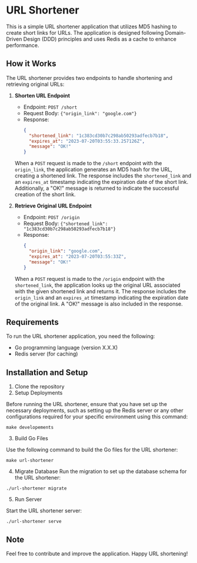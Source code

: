 # URL Shortener

This is a simple URL shortener application that utilizes MD5 hashing to create short links for URLs. The application is designed following Domain-Driven Design (DDD) principles and uses Redis as a cache to enhance performance.

## How it Works

The URL shortener provides two endpoints to handle shortening and retrieving original URLs:

1. **Shorten URL Endpoint**

   - Endpoint: `POST /short`
   - Request Body: `{"origin_link": "google.com"}`
   - Response: 
     ```json
     {
       "shortened_link": "1c383cd30b7c298ab50293adfecb7b18",
       "expires_at": "2023-07-20T03:55:33.257126Z",
       "message": "OK!"
     }
     ```

   When a `POST` request is made to the `/short` endpoint with the `origin_link`, the application generates an MD5 hash for the URL, creating a shortened link. The response includes the `shortened_link` and an `expires_at` timestamp indicating the expiration date of the short link. Additionally, a "OK!" message is returned to indicate the successful creation of the short link.

2. **Retrieve Original URL Endpoint**

   - Endpoint: `POST /origin`
   - Request Body: `{"shortened_link": "1c383cd30b7c298ab50293adfecb7b18"}`
   - Response: 
     ```json
     {
       "origin_link": "google.com",
       "expires_at": "2023-07-20T03:55:33Z",
       "message": "OK!"
     }
     ```

   When a `POST` request is made to the `/origin` endpoint with the `shortened_link`, the application looks up the original URL associated with the given shortened link and returns it. The response includes the `origin_link` and an `expires_at` timestamp indicating the expiration date of the original link. A "OK!" message is also included in the response.

## Requirements

To run the URL shortener application, you need the following:

- Go programming language (version X.X.X)
- Redis server (for caching)

## Installation and Setup

1. Clone the repository
2. Setup Deployments

Before running the URL shortener, ensure that you have set up the necessary deployments, such as setting up the Redis server or any other configurations required for your specific environment using this command:
```
make developements
```


3. Build Go Files

Use the following command to build the Go files for the URL shortener:
```
make url-shortener
```

4. Migrate Database
Run the migration to set up the database schema for the URL shortener:
```
./url-shortener migrate
```

5. Run Server

Start the URL shortener server:
```
./url-shortener serve
```

## Note

Feel free to contribute and improve the application. Happy URL shortening!




